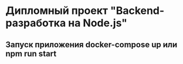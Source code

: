 # Дипломный проект "Backend-разработка на Node.js"

## Запуск приложения docker-compose up или npm run start
